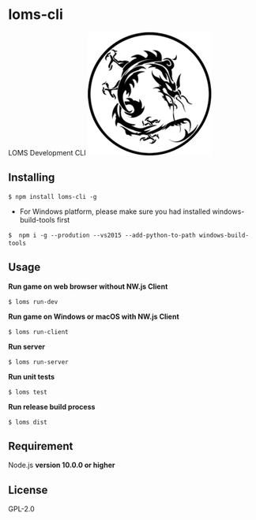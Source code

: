 # loms-cli
LOMS Development CLI
![icon](https://raw.githubusercontent.com/SkyHarp/LegendOfMountainSea/master/assets/LOMS.png)

## Installing
```
$ npm install loms-cli -g
```
- For Windows platform, please make sure you had installed windows-build-tools first
```
$  npm i -g --prodution --vs2015 --add-python-to-path windows-build-tools
``` 
## Usage
**Run game on web browser without NW.js Client**
```
$ loms run-dev
```
**Run game on Windows or macOS with NW.js Client**
```
$ loms run-client
```

**Run server**
```
$ loms run-server
```

**Run unit tests**
```
$ loms test
```

**Run release build process**
```
$ loms dist
```

## Requirement
Node.js **version 10.0.0 or higher**

## License
GPL-2.0
